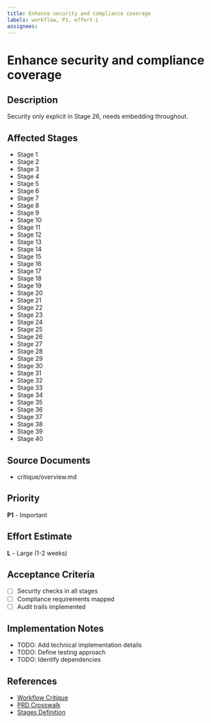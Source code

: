 ```yaml
---
title: Enhance security and compliance coverage
labels: workflow, P1, effort-L
assignees: 
---
```


# Enhance security and compliance coverage

## Description
Security only explicit in Stage 26, needs embedding throughout.

## Affected Stages
- Stage 1
- Stage 2
- Stage 3
- Stage 4
- Stage 5
- Stage 6
- Stage 7
- Stage 8
- Stage 9
- Stage 10
- Stage 11
- Stage 12
- Stage 13
- Stage 14
- Stage 15
- Stage 16
- Stage 17
- Stage 18
- Stage 19
- Stage 20
- Stage 21
- Stage 22
- Stage 23
- Stage 24
- Stage 25
- Stage 26
- Stage 27
- Stage 28
- Stage 29
- Stage 30
- Stage 31
- Stage 32
- Stage 33
- Stage 34
- Stage 35
- Stage 36
- Stage 37
- Stage 38
- Stage 39
- Stage 40

## Source Documents
- critique/overview.md

## Priority
**P1** - Important

## Effort Estimate
**L** - Large (1-2 weeks)

## Acceptance Criteria
- [ ] Security checks in all stages
- [ ] Compliance requirements mapped
- [ ] Audit trails implemented

## Implementation Notes
- TODO: Add technical implementation details
- TODO: Define testing approach
- TODO: Identify dependencies

## References
- [Workflow Critique](../../critique/overview.md)
- [PRD Crosswalk](../../prd_crosswalk.md)
- [Stages Definition](../../stages.yaml)